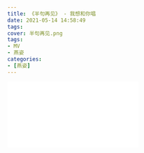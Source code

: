 ```yaml
---
title: 《半句再见》 - 我想和你唱
date: 2021-05-14 14:58:49
tags:
cover: 半句再见.png
tags: 
- MV
- 燕姿
categories:
- [燕姿]
---
```


<div class="bilibili">
    <iframe src="//player.bilibili.com/player.html?aid=418096530&bvid=BV1UV411E74k&cid=338311820&page=1&high_quality=0" scrolling="no" border="0" frameborder="no" framespacing="0" allowfullscreen="true"> 
    </iframe>
</div>